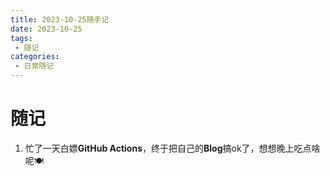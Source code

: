 ```yaml
---
title: 2023-10-25随手记
date: 2023-10-25
tags:
 - 随记
categories:
 - 日常随记
---
```


# 随记
1. 忙了一天白嫖**GitHub Actions**，终于把自己的**Blog**搞ok了，想想晚上吃点啥呢🍽️




